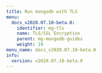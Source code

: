 ```yaml
---
title: Run mongodb with TLS
menu:
  docs_v2020.07.10-beta.0:
    identifier: mg-tls
    name: TLS/SSL Encryption
    parent: mg-mongodb-guides
    weight: 19
menu_name: docs_v2020.07.10-beta.0
info:
  version: v2020.07.10-beta.0
---
```



